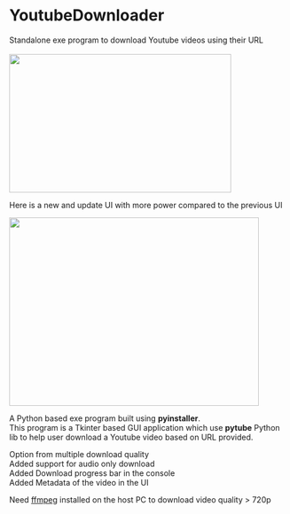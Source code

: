 # YoutubeDownloader

Standalone exe program to download Youtube videos using their URL\
\
<img src="https://github.com/mohitkumar36/YoutubeDownloader/assets/57846872/b62788a6-42bd-4f8c-87a4-3f2f8f259439" width="400" height="250">


Here is a new and update UI with more power compared to the previous UI

<img src="https://github.com/mohitkumar36/YoutubeDownloader/assets/57846872/bc469b3b-2edf-40fd-b597-0032ba2b1249" width="450" height="340">


A Python based exe program built using **pyinstaller**. \
This program is a Tkinter based GUI application which use **pytube** Python lib to help user download a Youtube video based on URL provided.

Option from multiple download quality\
Added support for audio only download\
Added Download progress bar in the console\
Added Metadata of the video in the UI

Need [ffmpeg](https://ffmpeg.org/download.html) installed on the host PC to download video quality > 720p 

